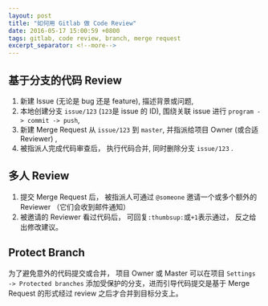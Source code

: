 ```yaml
---
layout: post
title: "如何用 Gitlab 做 Code Review"
date: 2016-05-17 15:00:59 +0800
tags: gitlab, code review, branch, merge request
excerpt_separator: <!--more-->
---
```


## 基于分支的代码 Review

1. 新建 Issue (无论是 bug 还是 feature), 描述背景或问题,
2. 本地创建分支 `issue/123` (`123`是 issue 的 ID), 围绕关联 issue 进行 `program -> commit -> push`,
3. 新建 Merge Request 从 `issue/123` 到 `master`, 并指派给项目 Owner (或合适 Reviewer) ,
4. 被指派人完成代码审查后， 执行代码合并, 同时删除分支 `issue/123` .

<!--more-->

## 多人 Review

1. 提交 Merge Request 后， 被指派人可通过 `@someone` 邀请一个或多个额外的 Reviewer （它们会收到邮件通知）
2. 被邀请的 Reviewer 看过代码后， 可回复`:thumbsup:`或`+1`表示通过， 反之给出修改建议。

## Protect Branch

为了避免意外的代码提交或合并， 项目 Owner 或 Master 可以在项目 `Settings -> Protected branches` 添加受保护的分支，进而引导代码提交是基于 Merge Request 的形式经过 review 之后才合并到目标分支上。
